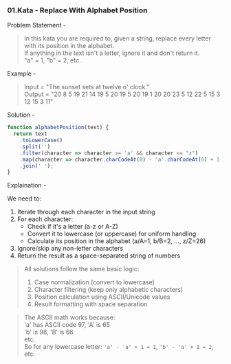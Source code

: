 ### 01.Kata - Replace With Alphabet Position 
Problem Statement -
> In this kata you are required to, given a string, replace every letter with its position in the alphabet.\
> If anything in the text isn't a letter, ignore it and don't return it.\
> "a" = 1, "b" = 2, etc.

Example -
> Input = "The sunset sets at twelve o' clock."\
> Output = "20 8 5 19 21 14 19 5 20 19 5 20 19 1 20 20 23 5 12 22 5 15 3 12 15 3 11"

Solution -
```js
function alphabetPosition(text) {
  return text
    .toLowerCase()
    .split('')
    .filter(character => character >= 'a' && character <= "z")
    .map(character => character.charCodeAt(0) - 'a'.charCodeAt(0) + 1 )
    .join(' ');
}
```

Explaination -

We need to:
1. Iterate through each character in the input string
2. For each character:
   - Check if it's a letter (a-z or A-Z)
   - Convert it to lowercase (or uppercase) for uniform handling
   - Calculate its position in the alphabet (a/A=1, b/B=2, ..., z/Z=26)
3. Ignore/skip any non-letter characters
4. Return the result as a space-separated string of numbers


> All solutions follow the same basic logic:
>  1. Case normalization (convert to lowercase)
>  2. Character filtering (keep only alphabetic characters)
>  3. Position calculation using ASCII/Unicode values
>  4. Result formatting with space separation

> The ASCII math works because:\
'a' has ASCII code 97, 'A' is 65\
'b' is 98, 'B' is 66\
etc.\
So for any lowercase letter: `'a' - 'a' + 1 = 1`, `'b' - 'a' + 1 = 2`, etc.

